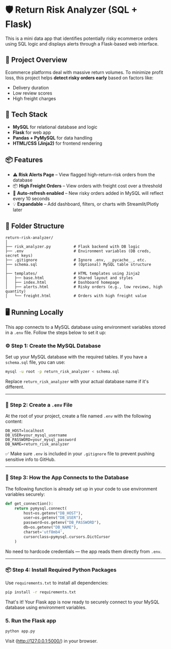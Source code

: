 
# 🛡️ Return Risk Analyzer (SQL + Flask)

This is a mini data app that identifies potentially risky ecommerce orders using SQL logic and displays alerts through a Flask-based web interface.

## 🚀 Project Overview

Ecommerce platforms deal with massive return volumes. To minimize profit loss, this project helps **detect risky orders early** based on factors like:

- Delivery duration
- Low review scores
- High freight charges

## 🔧 Tech Stack

- **MySQL** for relational database and logic
- **Flask** for web app
- **Pandas + PyMySQL** for data handling
- **HTML/CSS (Jinja2)** for frontend rendering

## 📦 Features

- ⚠️ **Risk Alerts Page** – View flagged high-return-risk orders from the database  
- 📦 **High Freight Orders** – View orders with freight cost over a threshold  
- 🔄 **Auto-refresh enabled** – New risky orders added in MySQL will reflect every 10 seconds  
- 💡 **Expandable** – Add dashboard, filters, or charts with Streamlit/Plotly later

## 📁 Folder Structure

```
return-risk-analyzer/
│
├── risk_analyzer.py          # Flask backend with DB logic
├── .env                      # Environment variables (DB creds, secret keys)
├── .gitignore                # Ignore .env, __pycache__, etc.
├── schema.sql                # (Optional) MySQL table structure
│
├── templates/                # HTML templates using Jinja2
│   ├── base.html             # Shared layout and styles
│   ├── index.html            # Dashboard homepage
│   ├── alerts.html           # Risky orders (e.g., low reviews, high quantity)
│   └── freight.html          # Orders with high freight value

```

## 🖥️ Running Locally

This app connects to a MySQL database using environment variables stored in a `.env` file. Follow the steps below to set it up:

### ⚙️ Step 1: Create the MySQL Database

Set up your MySQL database with the required tables. If you have a `schema.sql` file, you can use:

```bash
mysql -u root -p return_risk_analyzer < schema.sql
```

Replace `return_risk_analyzer` with your actual database name if it's different.

---

### 🔐 Step 2: Create a `.env` File

At the root of your project, create a file named `.env` with the following content:

```env
DB_HOST=localhost
DB_USER=your_mysql_username
DB_PASSWORD=your_mysql_password
DB_NAME=return_risk_analyzer
```

✅ Make sure `.env` is included in your `.gitignore` file to prevent pushing sensitive info to GitHub.

---

### 🔗 Step 3: How the App Connects to the Database

The following function is already set up in your code to use environment variables securely:

```python
def get_connection():
    return pymysql.connect(
        host=os.getenv("DB_HOST"),
        user=os.getenv("DB_USER"),
        password=os.getenv("DB_PASSWORD"),
        db=os.getenv("DB_NAME"),
        charset='utf8mb4',
        cursorclass=pymysql.cursors.DictCursor
    )
```

No need to hardcode credentials — the app reads them directly from `.env`.

---

### 📦 Step 4: Install Required Python Packages

Use `requirements.txt` to install all dependencies:

```bash
pip install -r requirements.txt
```

That's it! Your Flask app is now ready to securely connect to your MySQL database using environment variables.


### 5. Run the Flask app

```bash
python app.py
```

Visit (http://127.0.0.1:5000/) in your browser.




